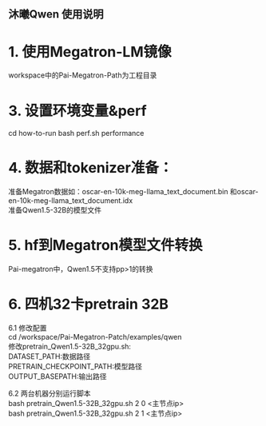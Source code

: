 ## 沐曦Qwen 使用说明

# 1. 使用Megatron-LM镜像
workspace中的Pai-Megatron-Path为工程目录  

# 3. 设置环境变量&perf
cd how-to-run
bash perf.sh performance

# 4. 数据和tokenizer准备：
准备Megatron数据如：oscar-en-10k-meg-llama_text_document.bin 和oscar-en-10k-meg-llama_text_document.idx  
准备Qwen1.5-32B的模型文件  

# 5. hf到Megatron模型文件转换
Pai-megatron中，Qwen1.5不支持pp>1的转换

# 6. 四机32卡pretrain 32B
6.1 修改配置  
cd /workspace/Pai-Megatron-Patch/examples/qwen  
修改pretrain_Qwen1.5-32B_32gpu.sh:  
DATASET_PATH:数据路径   
PRETRAIN_CHECKPOINT_PATH:模型路径   
OUTPUT_BASEPATH:输出路径   

6.2 两台机器分别运行脚本  
bash pretrain_Qwen1.5-32B_32gpu.sh 2 0 <主节点ip>  
bash pretrain_Qwen1.5-32B_32gpu.sh 2 1 <主节点ip>
